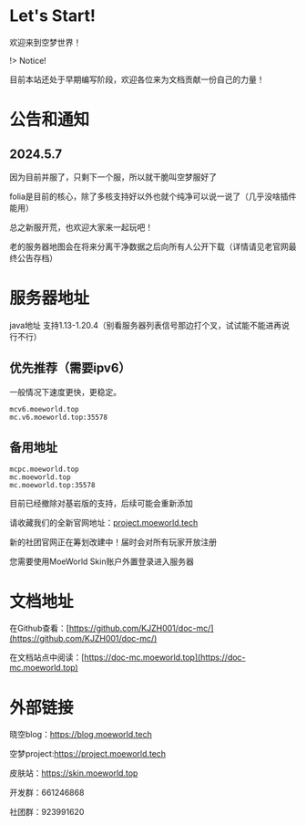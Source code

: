 # Let's Start!
欢迎来到空梦世界！

!> Notice!

目前本站还处于早期编写阶段，欢迎各位来为文档贡献一份自己的力量！

# 公告和通知 
## 2024.5.7
因为目前并服了，只剩下一个服，所以就干脆叫空梦服好了

folia是目前的核心，除了多核支持好以外也就个纯净可以说一说了（几乎没啥插件能用）

总之新服开荒，也欢迎大家来一起玩吧！

老的服务器地图会在将来分离干净数据之后向所有人公开下载（详情请见老官网最终公告存档）

# 服务器地址

java地址 支持1.13-1.20.4（别看服务器列表信号那边打个叉，试试能不能进再说行不行）

## 优先推荐（需要ipv6）

一般情况下速度更快，更稳定。

```
mcv6.moeworld.top
mc.v6.moeworld.top:35578
```
## 备用地址
```
mcpc.moeworld.top
mc.moeworld.top
mc.moeworld.top:35578
```

目前已经撤除对基岩版的支持，后续可能会重新添加

请收藏我们的全新官网地址：[project.moeworld.tech](project.moeworld.tech)

新的社团官网正在筹划改建中！届时会对所有玩家开放注册

您需要使用MoeWorld Skin账户外置登录进入服务器

# 文档地址
在Github查看：[https://github.com/KJZH001/doc-mc/](https://github.com/KJZH001/doc-mc/)

在文档站点中阅读：[https://doc-mc.moeworld.top](https://doc-mc.moeworld.top)

# 外部链接

晓空blog：https://blog.moeworld.tech

空梦project:https://project.moeworld.tech

皮肤站：https://skin.moeworld.top

开发群：661246868

社团群：923991620


